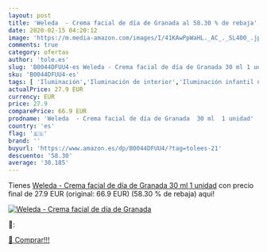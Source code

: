 ```yaml
---
layout: post
title: 'Weleda  - Crema facial de día de Granada al 58.30 % de rebaja'
date: 2020-02-15 04:20:12
image: 'https://m.media-amazon.com/images/I/41KAwPpWaHL._AC_._SL400_.jpg'
comments: true
category: ofertas
author: 'tole.es'
slug: 'B0044DFUU4-es Weleda - Crema facial de día de Granada 30 ml 1 unidad'
sku: 'B0044DFUU4-es'
tags: [ 'Iluminación','Iluminación de interior','Iluminación infantil nocturna','Lámparas e iluminación infantil','Monos para bebés niño','Ropa','Ropa de una pieza para bebés niño','Ropa para bebés','Ropa para bebés niño','weleda', ]
actualPrice: 27.9 EUR
currency: EUR
price: 27.9
comparePrice: 66.9 EUR
prodname: 'Weleda  - Crema facial de día de Granada  30 ml  1 unidad'
country: 'es'
flag: '🇪🇸'
brand: ''
buyurl: 'https://www.amazon.es/dp/B0044DFUU4/?tag=tolees-21'
descuento: '58.30'
average: '30.185'
---
```


Tienes [Weleda  - Crema facial de día de Granada  30 ml  1 unidad](https://www.amazon.es/dp/B0044DFUU4/?tag=tolees-21) con precio final de  27.9 EUR (original: 66.9 EUR) (58.30 %  de rebaja) aqui!

[![Weleda  - Crema facial de día de Granada](https://m.media-amazon.com/images/I/41KAwPpWaHL._AC_._SL400_.jpg)](https://www.amazon.es/dp/B0044DFUU4/?tag=tolees-21)

🔎:


[🛒 Comprar!!!](https://www.amazon.es/dp/B0044DFUU4/?tag=tolees-21)
